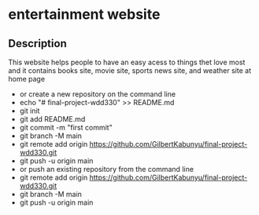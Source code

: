 # entertainment website

## Description
This website helps people to have an easy acess to things thet love most and it 
contains books site, movie site, sports news site, and weather site at home page

- or create a new repository on the command line
- echo "# final-project-wdd330" >> README.md
- git init
- git add README.md
- git commit -m "first commit"
- git branch -M main
- git remote add origin https://github.com/GilbertKabunyu/final-project-wdd330.git
- git push -u origin main
- or push an existing repository from the command line
- git remote add origin https://github.com/GilbertKabunyu/final-project-wdd330.git
- git branch -M main
- git push -u origin main
